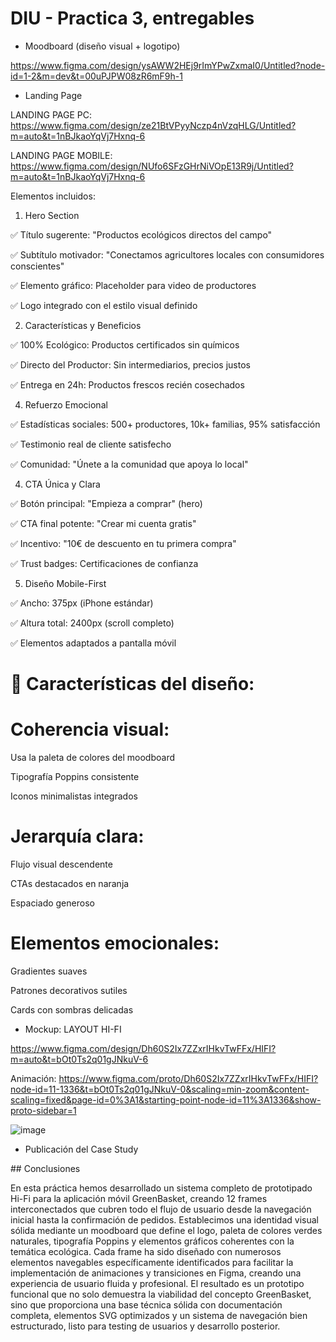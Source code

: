 # DIU - Practica 3, entregables

- Moodboard (diseño visual + logotipo)

[https://www.figma.com/design/ysAWW2HEj9rImYPwZxmaI0/Untitled?node-id=1-2&m=dev&t=00uPJPW08zR6mF9h-1
](https://www.figma.com/design/ysAWW2HEj9rImYPwZxmaI0/Untitled?node-id=0-1&p=f&t=ObE0VQ6d7iA70xZj-0)
- Landing Page

LANDING PAGE PC:
https://www.figma.com/design/ze21BtVPyyNczp4nVzqHLG/Untitled?m=auto&t=1nBJkaoYqVj7Hxnq-6

LANDING PAGE MOBILE:
https://www.figma.com/design/NUfo6SFzGHrNiVOpE13R9j/Untitled?m=auto&t=1nBJkaoYqVj7Hxnq-6

Elementos incluidos:
1. Hero Section

✅ Título sugerente: "Productos ecológicos directos del campo"

✅ Subtítulo motivador: "Conectamos agricultores locales con consumidores conscientes"

✅ Elemento gráfico: Placeholder para video de productores

✅ Logo integrado con el estilo visual definido

2. Características y Beneficios 


✅ 100% Ecológico: Productos certificados sin químicos

✅ Directo del Productor: Sin intermediarios, precios justos

✅ Entrega en 24h: Productos frescos recién cosechados

4. Refuerzo Emocional



✅ Estadísticas sociales: 500+ productores, 10k+ familias, 95% satisfacción

✅ Testimonio real de cliente satisfecho

✅ Comunidad: "Únete a la comunidad que apoya lo local"


4. CTA Única y Clara


✅ Botón principal: "Empieza a comprar" (hero)

✅ CTA final potente: "Crear mi cuenta gratis"

✅ Incentivo: "10€ de descuento en tu primera compra"

✅ Trust badges: Certificaciones de confianza


5. Diseño Mobile-First

✅ Ancho: 375px (iPhone estándar)

✅ Altura total: 2400px (scroll completo)

✅ Elementos adaptados a pantalla móvil


# 🎨 Características del diseño:


# Coherencia visual:

Usa la paleta de colores del moodboard

Tipografía Poppins consistente

Iconos minimalistas integrados


# Jerarquía clara:

Flujo visual descendente

CTAs destacados en naranja

Espaciado generoso


# Elementos emocionales:

Gradientes suaves

Patrones decorativos sutiles

Cards con sombras delicadas


- Mockup: LAYOUT HI-FI

 https://www.figma.com/design/Dh60S2Ix7ZZxrIHkvTwFFx/HIFI?m=auto&t=bOt0Ts2q01gJNkuV-6

 Animación: https://www.figma.com/proto/Dh60S2Ix7ZZxrIHkvTwFFx/HIFI?node-id=11-1336&t=bOt0Ts2q01gJNkuV-0&scaling=min-zoom&content-scaling=fixed&page-id=0%3A1&starting-point-node-id=11%3A1336&show-proto-sidebar=1

 ![image](https://github.com/user-attachments/assets/f9b3926b-abb9-4517-992b-808d138b8346)


  
- Publicación del Case Study

## Conclusiones

En esta práctica hemos desarrollado un sistema completo de prototipado Hi-Fi para la aplicación móvil GreenBasket, creando 12 frames interconectados que cubren todo el flujo de usuario desde la navegación inicial hasta la confirmación de pedidos. Establecimos una identidad visual sólida mediante un moodboard que define el logo, paleta de colores verdes naturales, tipografía Poppins y elementos gráficos coherentes con la temática ecológica. Cada frame ha sido diseñado con numerosos elementos navegables específicamente identificados para facilitar la implementación de animaciones y transiciones en Figma, creando una experiencia de usuario fluida y profesional. El resultado es un prototipo funcional que no solo demuestra la viabilidad del concepto GreenBasket, sino que proporciona una base técnica sólida con documentación completa, elementos SVG optimizados y un sistema de navegación bien estructurado, listo para testing de usuarios y desarrollo posterior.
